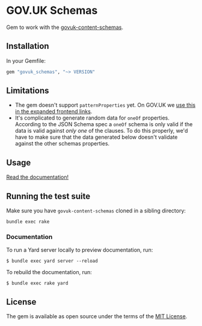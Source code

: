 # GOV.UK Schemas

Gem to work with the [govuk-content-schemas](https://github.com/alphagov/govuk-content-schemas).

## Installation

In your Gemfile:

```ruby
gem "govuk_schemas", "~> VERSION"
```

## Limitations

- The gem doesn't support `patternProperties` yet. On GOV.UK we [use this in the expanded frontend links](https://github.com/alphagov/govuk-content-schemas/blob/bdd97d18c7a9318e66f332f0748a410fddab1141/formats/frontend_links_definition.json#L67-L71).
- It's complicated to generate random data for `oneOf` properties. According to the JSON Schema spec a `oneOf` schema is only valid if the data is valid against *only one* of the clauses. To do this properly, we'd have to make sure that the data generated below doesn't validate against the other schemas properties.

## Usage

[Read the documentation!](https://alphagov.github.io/govuk_schemas_gem/frames.html)

## Running the test suite

Make sure you have `govuk-content-schemas` cloned in a sibling directory:

```
bundle exec rake
```

### Documentation

To run a Yard server locally to preview documentation, run:

    $ bundle exec yard server --reload

To rebuild the documentation, run:

    $ bundle exec rake yard

## License

The gem is available as open source under the terms of the [MIT License](LICENSE.md).
